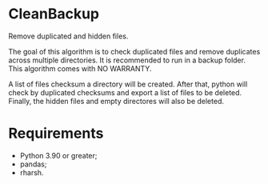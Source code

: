 # CleanBackup

Remove duplicated and hidden files.

The goal of this algorithm is to check duplicated files and
remove duplicates across multiple directories. It is recommended to
run in a backup folder. This algorithm comes with NO WARRANTY.

A list of files checksum a directory will be created.
After that, python will check by duplicated checksums and export
a list of files to be deleted. Finally, the hidden files and empty
directores will also be deleted.

# Requirements
- Python 3.90 or greater;
- pandas;
- rharsh.
